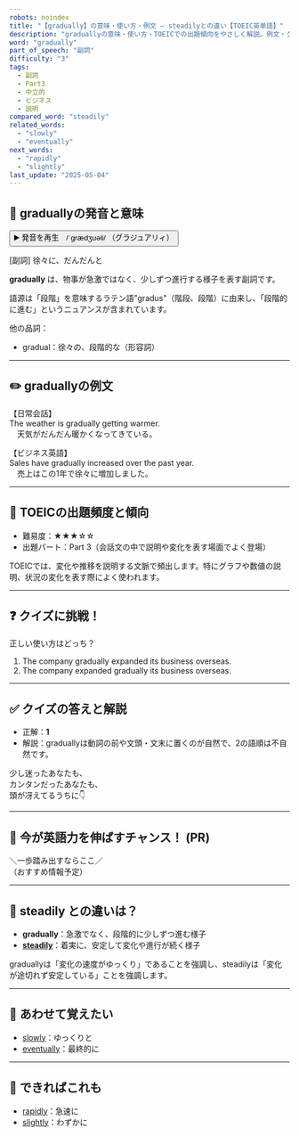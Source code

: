 ```yaml
---
robots: noindex
title: "【gradually】の意味・使い方・例文 ― steadilyとの違い【TOEIC英単語】"
description: "graduallyの意味・使い方・TOEICでの出題傾向をやさしく解説。例文・クイズ付きでsteadilyとの違いもわかりやすく学べます。"
word: "gradually"
part_of_speech: "副詞"
difficulty: "3"
tags:
  - 副詞
  - Part3
  - 中立的
  - ビジネス
  - 説明
compared_word: "steadily"
related_words:
  - "slowly"
  - "eventually"
next_words:
  - "rapidly"
  - "slightly"
last_update: "2025-05-04"
---
```


## 🔰 graduallyの発音と意味

<button class="play-audio" onclick="playTTS('gradually')">
  <span class="play-audio-main">
    ▶️ 発音を再生　/ˈɡrædʒuəli/
  </span>
  <span class="play-audio-sub">
    （グラジュアリィ）
  </span>
</button>

[副詞] 徐々に、だんだんと

**gradually** は、物事が急激ではなく、少しずつ進行する様子を表す副詞です。

語源は「段階」を意味するラテン語"gradus"（階段、段階）に由来し、「段階的に進む」というニュアンスが含まれています。

他の品詞：  
- gradual：徐々の、段階的な（形容詞）

---

## ✏️ graduallyの例文

【日常会話】  
The weather is gradually getting warmer.  
　天気がだんだん暖かくなってきている。

【ビジネス英語】  
Sales have gradually increased over the past year.  
　売上はこの1年で徐々に増加しました。

---

## 🎯 TOEICの出題頻度と傾向

- 難易度：★★★☆☆
- 出題パート：Part 3（会話文の中で説明や変化を表す場面でよく登場）

TOEICでは、変化や推移を説明する文脈で頻出します。特にグラフや数値の説明、状況の変化を表す際によく使われます。

---

## ❓ クイズに挑戦！

正しい使い方はどっち？

1. The company gradually expanded its business overseas.  
2. The company expanded gradually its business overseas.

---

## ✅ クイズの答えと解説

- 正解：**1**
- 解説：graduallyは動詞の前や文頭・文末に置くのが自然で、2の語順は不自然です。

少し迷ったあなたも、  
カンタンだったあなたも、  
頭が冴えてるうちに👇️

---

## 🚀 今が英語力を伸ばすチャンス！ (PR)

<div class="info-center">
＼一歩踏み出すならここ／<br>  
（おすすめ情報予定）
</div>

---

## 🤔  steadily との違いは？

- **gradually**：急激でなく、段階的に少しずつ進む様子
- **[steadily](/word/steadily/)**：着実に、安定して変化や進行が続く様子

graduallyは「変化の速度がゆっくり」であることを強調し、steadilyは「変化が途切れず安定している」ことを強調します。

---

## 🧩 あわせて覚えたい

- [slowly](/word/slowly/)：ゆっくりと
- [eventually](/word/eventually/)：最終的に

---

## 📖 できればこれも

- [rapidly](/word/rapidly/)：急速に
- [slightly](/word/slightly/)：わずかに

<!-- cvid: aid08_bid20 -->
